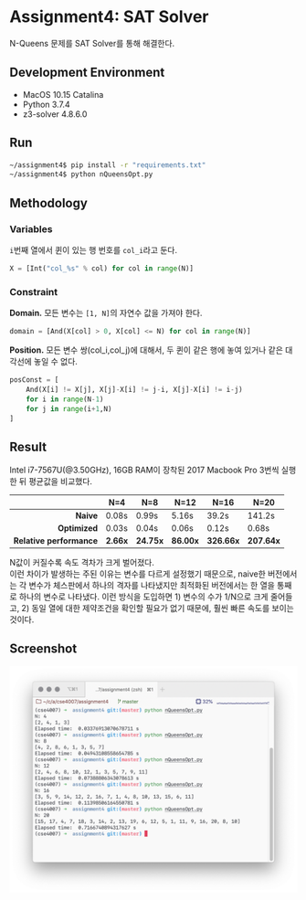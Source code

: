 # Assignment4: SAT Solver
N-Queens 문제를 SAT Solver를 통해 해결한다.

## Development Environment  
- MacOS 10.15 Catalina
- Python 3.7.4
- z3-solver 4.8.6.0

## Run
```bash
~/assignment4$ pip install -r "requirements.txt"
~/assignment4$ python nQueensOpt.py
```

## Methodology

### Variables
`i`번째 열에서 퀸이 있는 행 번호를 `col_i`라고 둔다. 
```python
X = [Int("col_%s" % col) for col in range(N)]
```

### Constraint
**Domain.** 모든 변수는 `[1, N]`의 자연수 값을 가져야 한다.
```python
domain = [And(X[col] > 0, X[col] <= N) for col in range(N)]
```
**Position.** 모든 변수 쌍(col_i,col_j)에 대해서, 두 퀸이 같은 행에 놓여 있거나 같은 대각선에 놓일 수 없다. 
```python
posConst = [
    And(X[i] != X[j], X[j]-X[i] != j-i, X[j]-X[i] != i-j)
    for i in range(N-1)
    for j in range(i+1,N)
]
```

## Result
Intel i7-7567U(@3.50GHz), 16GB RAM이 장착된 2017 Macbook Pro 3번씩 실행한 뒤 평균값을 비교했다.  

|                          | N=4       | N=8        | N=12       | N=16        | N=20        |
| ------------------------:| --------- | ---------- | ---------- | ----------- | ----------- |
| **Naive**                | 0.08s     | 0.99s      | 5.16s      | 39.2s       | 141.2s      |
| **Optimized**            | 0.03s     | 0.04s      | 0.06s      | 0.12s       | 0.68s       |
| **Relative performance** | **2.66x** | **24.75x** | **86.00x** | **326.66x** | **207.64x** |

N값이 커질수록 속도 격차가 크게 벌어졌다.   
이런 차이가 발생하는 주된 이유는 변수를 다르게 설정했기 때문으로, 
naive한 버전에서는 각 변수가 체스판에서 하나의 격자를 나타냈지만 최적화된 버전에서는 한 열을 통째로 하나의 변수로 나타냈다. 
이런 방식을 도입하면 1) 변수의 수가 1/N으로 크게 줄어들고, 2) 동일 열에 대한 제약조건을 확인할 필요가 없기 때문에, 
훨씬 빠른 속도를 보이는 것이다. 

## Screenshot
![](https://github.com/starlettkim/CSE4007/blob/master/assignment4/rsrc/Optimized.png?raw=true)